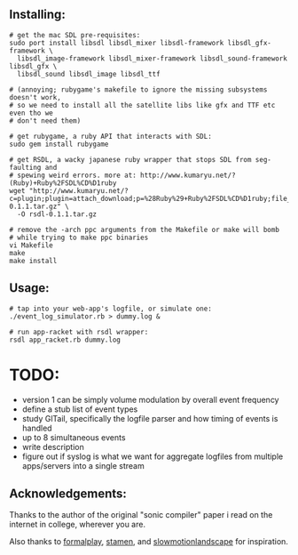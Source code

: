 ## Installing:

    # get the mac SDL pre-requisites:
    sudo port install libsdl libsdl_mixer libsdl-framework libsdl_gfx-framework \
      libsdl_image-framework libsdl_mixer-framework libsdl_sound-framework libsdl_gfx \
      libsdl_sound libsdl_image libsdl_ttf

    # (annoying; rubygame's makefile to ignore the missing subsystems doesn't work, 
    # so we need to install all the satellite libs like gfx and TTF etc even tho we 
    # don't need them)

    # get rubygame, a ruby API that interacts with SDL:
    sudo gem install rubygame

    # get RSDL, a wacky japanese ruby wrapper that stops SDL from seg-faulting and
    # spewing weird errors. more at: http://www.kumaryu.net/?(Ruby)+Ruby%2FSDL%CD%D1ruby
    wget "http://www.kumaryu.net/?c=plugin;plugin=attach_download;p=%28Ruby%29+Ruby%2FSDL%CD%D1ruby;file_name=rsdl-0.1.1.tar.gz" \
      -O rsdl-0.1.1.tar.gz

    # remove the -arch ppc arguments from the Makefile or make will bomb 
    # while trying to make ppc binaries
    vi Makefile
    make
    make install

## Usage:
    # tap into your web-app's logfile, or simulate one:
    ./event_log_simulator.rb > dummy.log &

    # run app-racket with rsdl wrapper:
    rsdl app_racket.rb dummy.log

# TODO:
 * version 1 can be simply volume modulation by overall event frequency
 * define a stub list of event types
 * study GlTail, specifically the logfile parser and how timing of events is handled
 * up to 8 simultaneous events
 * write description
 * figure out if syslog is what we want for aggregate logfiles from
   multiple apps/servers into a single stream

## Acknowledgements:
Thanks to the author of the original "sonic compiler" paper i read on the internet in college, wherever you are.

Also thanks to [formalplay](http://formalplay.com), [stamen](http://stamen.com/), and [slowmotionlandscape](http://companypolicy.tv) for inspiration.
